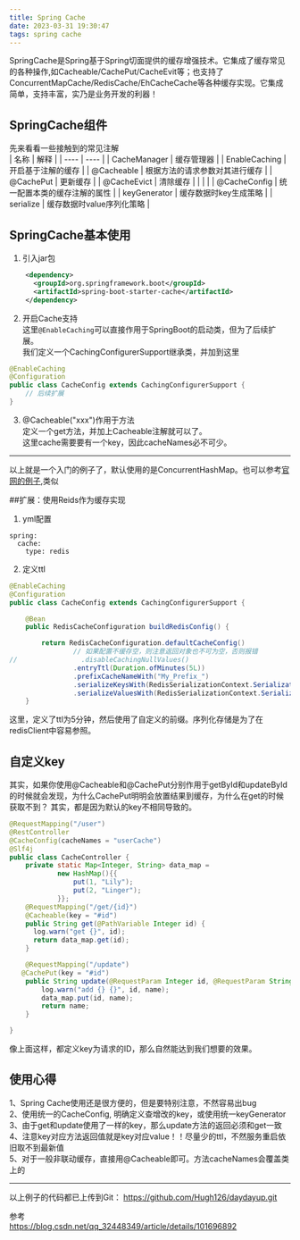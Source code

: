 ```yaml
---
title: Spring Cache
date: 2023-03-31 19:30:47
tags: spring cache
---
```

SpringCache是Spring基于Spring切面提供的缓存增强技术。它集成了缓存常见的各种操作,如Cacheable/CachePut/CacheEvit等；也支持了ConcurrentMapCache/RedisCache/EhCacheCache等各种缓存实现。它集成简单，支持丰富，实乃是业务开发的利器！  

<!--more-->

## SpringCache组件
先来看看一些接触到的常见注解  
|  名称   | 解释  |
|  ----  | ----  |
| CacheManager  | 缓存管理器 |
| EnableCaching  | 开启基于注解的缓存 |
| @Cacheable  | 根据方法的请求参数对其进行缓存 |
| @CachePut  | 更新缓存 |
| @CacheEvict  | 清除缓存 |
|   |  |
| @CacheConfig  | 统一配置本类的缓存注解的属性 |
| keyGenerator  | 缓存数据时key生成策略 |
| serialize  | 缓存数据时value序列化策略 |

## SpringCache基本使用
1. 引入jar包
``` xml
    <dependency>
      <groupId>org.springframework.boot</groupId>
      <artifactId>spring-boot-starter-cache</artifactId>
    </dependency>
```

2. 开启Cache支持  
这里`@EnableCaching`可以直接作用于SpringBoot的启动类，但为了后续扩展。  
我们定义一个CachingConfigurerSupport继承类，并加到这里
``` java
@EnableCaching
@Configuration
public class CacheConfig extends CachingConfigurerSupport {
    // 后续扩展
}
```

3. @Cacheable("xxx")作用于方法  
定义一个get方法，并加上Cacheable注解就可以了。  
这里cache需要要有一个key，因此cacheNames必不可少。  
---
以上就是一个入门的例子了，默认使用的是ConcurrentHashMap。也可以参考[官网的例子](https://spring.io/guides/gs/caching/),类似  

##扩展：使用Reids作为缓存实现 
1. yml配置  
```
spring:
  cache:
    type: redis
```
2. 定义ttl  
``` java
@EnableCaching
@Configuration
public class CacheConfig extends CachingConfigurerSupport {

    @Bean
    public RedisCacheConfiguration buildRedisConfig() {

        return RedisCacheConfiguration.defaultCacheConfig()
                // 如果配置不缓存空，则注意返回对象也不可为空，否则报错
//                .disableCachingNullValues()
                .entryTtl(Duration.ofMinutes(5L))
                .prefixCacheNameWith("My_Prefix_")
                .serializeKeysWith(RedisSerializationContext.SerializationPair.fromSerializer(new StringRedisSerializer()))
                .serializeValuesWith(RedisSerializationContext.SerializationPair.fromSerializer(new GenericJackson2JsonRedisSerializer()));
    }
```
这里，定义了ttl为5分钟，然后使用了自定义的前缀。序列化存储是为了在redisClient中容易参照。  

## 自定义key
其实，如果你使用@Cacheable和@CachePut分别作用于getById和updateById的时候就会发现，为什么CachePut明明会放置结果到缓存，为什么在get的时候获取不到？ 其实，都是因为默认的key不相同导致的。 
``` java
@RequestMapping("/user")
@RestController
@CacheConfig(cacheNames = "userCache")
@Slf4j
public class CacheController {
    private static Map<Integer, String> data_map =
            new HashMap(){{
                put(1, "Lily");
                put(2, "Linger");
            }};
    @RequestMapping("/get/{id}")
    @Cacheable(key = "#id")
    public String get(@PathVariable Integer id) {
      log.warn("get {}", id);
      return data_map.get(id);
    }      

    @RequestMapping("/update")
   @CachePut(key = "#id")
    public String update(@RequestParam Integer id, @RequestParam String name) {
        log.warn("add {} {}", id, name);
        data_map.put(id, name);
        return name;
    }      

}    
```
像上面这样，都定义key为请求的ID，那么自然能达到我们想要的效果。  

## 使用心得
  
1、Spring Cache使用还是很方便的，但是要特别注意，不然容易出bug  
2、使用统一的CacheConfig, 明确定义查增改的key，或使用统一keyGenerator  
3、由于get和update使用了一样的key，那么update方法的返回必须和get一致  
4、注意key对应方法返回值就是key对应value！！尽量少的ttl，不然服务重启依旧取不到最新值  
5、对于一般非联动缓存，直接用@Cacheable即可。方法cacheNames会覆盖类上的  

---
以上例子的代码都已上传到Git： 
https://github.com/Hugh126/daydayup.git  

参考  
https://blog.csdn.net/qq_32448349/article/details/101696892  




